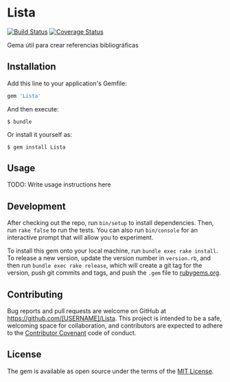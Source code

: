 # Lista

[![Build Status](https://travis-ci.org/alu0100783230/prct10.svg)](https://travis-ci.org/alu0100783230/prct10)
[![Coverage Status](https://coveralls.io/repos/alu0100783230/prct10/badge.svg?branch=master&service=github)](https://coveralls.io/github/alu0100783230/prct10?branch=master)

Gema útil para crear referencias bibliográficas

## Installation

Add this line to your application's Gemfile:

```ruby
gem 'Lista'
```

And then execute:

    $ bundle

Or install it yourself as:

    $ gem install Lista

## Usage

TODO: Write usage instructions here

## Development

After checking out the repo, run `bin/setup` to install dependencies. Then, run `rake false` to run the tests. You can also run `bin/console` for an interactive prompt that will allow you to experiment.

To install this gem onto your local machine, run `bundle exec rake install`. To release a new version, update the version number in `version.rb`, and then run `bundle exec rake release`, which will create a git tag for the version, push git commits and tags, and push the `.gem` file to [rubygems.org](https://rubygems.org).

## Contributing

Bug reports and pull requests are welcome on GitHub at https://github.com/[USERNAME]/Lista. This project is intended to be a safe, welcoming space for collaboration, and contributors are expected to adhere to the [Contributor Covenant](contributor-covenant.org) code of conduct.


## License

The gem is available as open source under the terms of the [MIT License](http://opensource.org/licenses/MIT).

